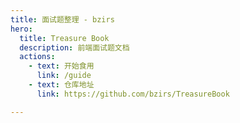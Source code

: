 ```yaml
---
title: 面试题整理 - bzirs
hero:
  title: Treasure Book
  description: 前端面试题文档
  actions:
    - text: 开始食用
      link: /guide
    - text: 仓库地址
      link: https://github.com/bzirs/TreasureBook

---
```

